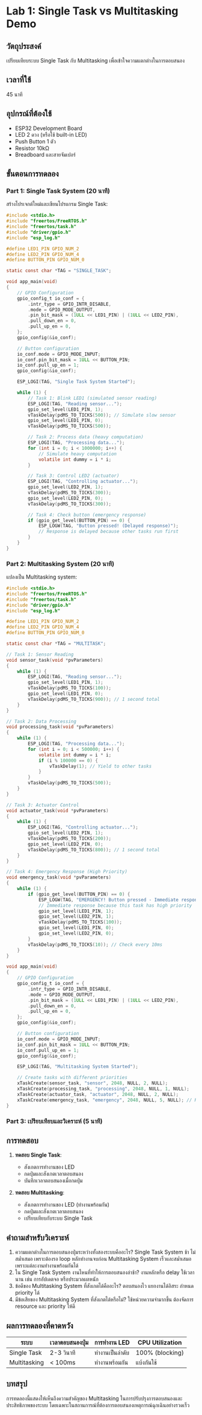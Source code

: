 # Lab 1: Single Task vs Multitasking Demo

## วัตถุประสงค์
เปรียบเทียบระบบ Single Task กับ Multitasking เพื่อเข้าใจความแตกต่างในการตอบสนอง

## เวลาที่ใช้
45 นาที

## อุปกรณ์ที่ต้องใช้
- ESP32 Development Board
- LED 2 ดวง (หรือใช้ built-in LED)
- Push Button 1 ตัว
- Resistor 10kΩ
- Breadboard และสายจัมเปอร์

## ขั้นตอนการทดลอง

### Part 1: Single Task System (20 นาที)

สร้างโปรเจกต์ใหม่และเขียนโปรแกรม Single Task:

```c
#include <stdio.h>
#include "freertos/FreeRTOS.h"
#include "freertos/task.h"
#include "driver/gpio.h"
#include "esp_log.h"

#define LED1_PIN GPIO_NUM_2
#define LED2_PIN GPIO_NUM_4
#define BUTTON_PIN GPIO_NUM_0

static const char *TAG = "SINGLE_TASK";

void app_main(void)
{
    // GPIO Configuration
    gpio_config_t io_conf = {
        .intr_type = GPIO_INTR_DISABLE,
        .mode = GPIO_MODE_OUTPUT,
        .pin_bit_mask = (1ULL << LED1_PIN) | (1ULL << LED2_PIN),
        .pull_down_en = 0,
        .pull_up_en = 0,
    };
    gpio_config(&io_conf);

    // Button configuration
    io_conf.mode = GPIO_MODE_INPUT;
    io_conf.pin_bit_mask = 1ULL << BUTTON_PIN;
    io_conf.pull_up_en = 1;
    gpio_config(&io_conf);

    ESP_LOGI(TAG, "Single Task System Started");

    while (1) {
        // Task 1: Blink LED1 (simulated sensor reading)
        ESP_LOGI(TAG, "Reading sensor...");
        gpio_set_level(LED1_PIN, 1);
        vTaskDelay(pdMS_TO_TICKS(500)); // Simulate slow sensor
        gpio_set_level(LED1_PIN, 0);
        vTaskDelay(pdMS_TO_TICKS(500));

        // Task 2: Process data (heavy computation)
        ESP_LOGI(TAG, "Processing data...");
        for (int i = 0; i < 1000000; i++) {
            // Simulate heavy computation
            volatile int dummy = i * i;
        }

        // Task 3: Control LED2 (actuator)
        ESP_LOGI(TAG, "Controlling actuator...");
        gpio_set_level(LED2_PIN, 1);
        vTaskDelay(pdMS_TO_TICKS(300));
        gpio_set_level(LED2_PIN, 0);
        vTaskDelay(pdMS_TO_TICKS(300));

        // Task 4: Check button (emergency response)
        if (gpio_get_level(BUTTON_PIN) == 0) {
            ESP_LOGW(TAG, "Button pressed! (Delayed response)");
            // Response is delayed because other tasks run first
        }
    }
}
```

### Part 2: Multitasking System (20 นาที)

แปลงเป็น Multitasking system:

```c
#include <stdio.h>
#include "freertos/FreeRTOS.h"
#include "freertos/task.h"
#include "driver/gpio.h"
#include "esp_log.h"

#define LED1_PIN GPIO_NUM_2
#define LED2_PIN GPIO_NUM_4
#define BUTTON_PIN GPIO_NUM_0

static const char *TAG = "MULTITASK";

// Task 1: Sensor Reading
void sensor_task(void *pvParameters)
{
    while (1) {
        ESP_LOGI(TAG, "Reading sensor...");
        gpio_set_level(LED1_PIN, 1);
        vTaskDelay(pdMS_TO_TICKS(100));
        gpio_set_level(LED1_PIN, 0);
        vTaskDelay(pdMS_TO_TICKS(900)); // 1 second total
    }
}

// Task 2: Data Processing
void processing_task(void *pvParameters)
{
    while (1) {
        ESP_LOGI(TAG, "Processing data...");
        for (int i = 0; i < 500000; i++) {
            volatile int dummy = i * i;
            if (i % 100000 == 0) {
                vTaskDelay(1); // Yield to other tasks
            }
        }
        vTaskDelay(pdMS_TO_TICKS(500));
    }
}

// Task 3: Actuator Control
void actuator_task(void *pvParameters)
{
    while (1) {
        ESP_LOGI(TAG, "Controlling actuator...");
        gpio_set_level(LED2_PIN, 1);
        vTaskDelay(pdMS_TO_TICKS(200));
        gpio_set_level(LED2_PIN, 0);
        vTaskDelay(pdMS_TO_TICKS(800)); // 1 second total
    }
}

// Task 4: Emergency Response (High Priority)
void emergency_task(void *pvParameters)
{
    while (1) {
        if (gpio_get_level(BUTTON_PIN) == 0) {
            ESP_LOGW(TAG, "EMERGENCY! Button pressed - Immediate response!");
            // Immediate response because this task has high priority
            gpio_set_level(LED1_PIN, 1);
            gpio_set_level(LED2_PIN, 1);
            vTaskDelay(pdMS_TO_TICKS(100));
            gpio_set_level(LED1_PIN, 0);
            gpio_set_level(LED2_PIN, 0);
        }
        vTaskDelay(pdMS_TO_TICKS(10)); // Check every 10ms
    }
}

void app_main(void)
{
    // GPIO Configuration
    gpio_config_t io_conf = {
        .intr_type = GPIO_INTR_DISABLE,
        .mode = GPIO_MODE_OUTPUT,
        .pin_bit_mask = (1ULL << LED1_PIN) | (1ULL << LED2_PIN),
        .pull_down_en = 0,
        .pull_up_en = 0,
    };
    gpio_config(&io_conf);

    // Button configuration
    io_conf.mode = GPIO_MODE_INPUT;
    io_conf.pin_bit_mask = 1ULL << BUTTON_PIN;
    io_conf.pull_up_en = 1;
    gpio_config(&io_conf);

    ESP_LOGI(TAG, "Multitasking System Started");

    // Create tasks with different priorities
    xTaskCreate(sensor_task, "sensor", 2048, NULL, 2, NULL);
    xTaskCreate(processing_task, "processing", 2048, NULL, 1, NULL);
    xTaskCreate(actuator_task, "actuator", 2048, NULL, 2, NULL);
    xTaskCreate(emergency_task, "emergency", 2048, NULL, 5, NULL); // Highest priority
}
```

### Part 3: เปรียบเทียบและวิเคราะห์ (5 นาที)

## การทดสอบ

1. **ทดสอบ Single Task**:
   - สังเกตการทำงานของ LED
   - กดปุ่มและสังเกตเวลาตอบสนอง
   - บันทึกเวลาตอบสนองเมื่อกดปุ่ม

2. **ทดสอบ Multitasking**:
   - สังเกตการทำงานของ LED (ทำงานพร้อมกัน)
   - กดปุ่มและสังเกตเวลาตอบสนอง
   - เปรียบเทียบกับระบบ Single Task

## คำถามสำหรับวิเคราะห์

1. ความแตกต่างในการตอบสนองปุ่มระหว่างทั้งสองระบบคืออะไร?
    Single Task System ช้า ไม่สม่ำเสมอ เพราะต้องรอ loop หลักทำงานจบก่อน 
    Multitasking System เร็วและสม่ำเสมอ เพราะแต่ละงานทำงานพร้อมกันได้
2. ใน Single Task System งานไหนที่ทำให้การตอบสนองล่าช้า?
    งานหลักหรือ delay ใช้เวลานาน เช่น การอัปเดตจอ หรือประมวลผลหนัก
3. ข้อดีของ Multitasking System ที่สังเกตได้คืออะไร?
    ตอบสนองไว แยกงานได้อิสระ กำหนด priority ได้
4. มีข้อเสียของ Multitasking System ที่สังเกตได้หรือไม่?
   ใช้หน่วยความจำมากขึ้น ต้องจัดการ resource และ priority ให้ดี 

## ผลการทดลองที่คาดหวัง

| ระบบ | เวลาตอบสนองปุ่ม | การทำงาน LED | CPU Utilization |
|------|-------------------|---------------|-----------------|
| Single Task | 2-3 วินาที | ทำงานเป็นลำดับ | 100% (blocking) |
| Multitasking | < 100ms | ทำงานพร้อมกัน | แบ้งกันใช้ |

## บทสรุป

การทดลองนี้แสดงให้เห็นถึงความสำคัญของ Multitasking ในการปรับปรุงการตอบสนองและประสิทธิภาพของระบบ โดยเฉพาะในสถานการณ์ที่ต้องการตอบสนองเหตุการณ์ฉุกเฉินอย่างรวดเร็ว